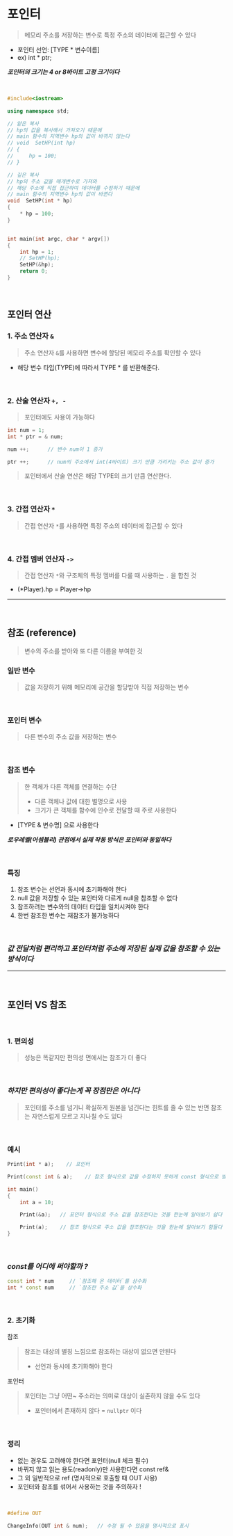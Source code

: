 # 포인터 
> 메모리 주소를 저장하는 변수로 특정 주소의 데이터에 접근할 수 있다

 * 포인터 선언: [TYPE * 변수이름]
 * ex) int * ptr;

***포인터의 크기는 4 or 8바이트 고정 크기이다***
 
<br>

``` cpp
#include<iostream>

using namespace std;

// 얕은 복사
// hp의 값을 복사해서 가져오기 때문에
// main 함수의 지역변수 hp의 값이 바뀌지 않는다
// void  SetHP(int hp)
// {
//     hp = 100;
// }

// 깊은 복사
// hp의 주소 값을 매개변수로 가져와
// 해당 주소에 직접 접근하여 데이터를 수정하기 때문에
// main 함수의 지역변수 hp의 값이 바뀐다
void  SetHP(int * hp)
{
    * hp = 100;
}


int main(int argc, char * argv[])
{
    int hp = 1;
    // SetHP(hp);
    SetHP(&hp); 
    return 0;
}
```

<br>

## 포인터 연산


### 1. 주소 연산자 `&`
> 주소 연산자 `&`를 사용하면 변수에 할당된 메모리 주소를 확인할 수 있다

 * 해당 변수 타입(TYPE)에 따라서 TYPE * 를 반환해준다.

<br>

### 2. 산술 연산자 `+, -`
> 포인터에도 사용이 가능하다

``` cpp
int num = 1;
int * ptr = & num;

num ++;      // 변수 num이 1 증가

ptr ++;      // num의 주소에서 int(4바이트) 크기 만큼 가리키는 주소 값이 증가
```

> 포인터에서 산술 연산은 해당 TYPE의 크기 만큼 연산한다.

<br>

### 3. 간접 연산자 `*`
> 간접 연산자 `*`를 사용하면 특정 주소의 데이터에 접근할 수 있다

<br>

### 4. 간접 멤버 연산자 `->`
> 간접 연산자 `*`와 구조체의 특정 멤버를 다룰 때 사용하는 `.` 을 합친 것

 * (*Player).hp = Player->hp 
---

<br>

## 참조 (reference)
> 변수의 주소를 받아와 또 다른 이름을 부여한 것 

### 일반 변수
> 값을 저장하기 위해 메모리에 공간을 할당받아 직접 저장하는 변수

<br>

### 포인터 변수
> 다른 변수의 주소 값을 저장하는 변수

<br>

### 참조 변수
> 한 객체가 다른 객체를 연결하는 수단
> * 다른 객체나 값에 대한 별명으로 사용
> * 크기가 큰 객체를 함수에 인수로 전달할 때 주로 사용한다

 * [TYPE & 변수명] 으로 사용한다

***로우레벨(어셈블리) 관점에서 실제 작동 방식은 포인터와 동일하다***

<br>

### 특징
1. 참조 변수는 선언과 동시에 초기화해야 한다
2. null 값을 저장할 수 있는 포인터와 다르게 null을 참조할 수 없다
3. 참조하려는 변수와의 데이터 타입을 일치시켜야 한다
4. 한번 참조한 변수는 재참조가 불가능하다

<br>

### ***값 전달처럼 편리하고 포인터처럼 주소에 저장된 실제 값을 참조할 수 있는 방식이다***
---

<br>

## 포인터 VS 참조

<br>

### 1. 편의성
> 성능은 똑같지만 편의성 면에서는 참조가 더 좋다

<br>

### ***하지만 편의성이 좋다는게 꼭 장점만은 아니다***
> 포인터를 주소를 넘기니 확실하게 원본을 넘긴다는 힌트를 줄 수 있는 반면 참조는 자연스럽게 모르고 지나칠 수도 있다

<br>

### 예시
``` cpp
Print(int * a);    // 포인터

Print(const int & a);    // 참조 형식으로 값을 수정하지 못하게 const 형식으로 받아오는 것이 좋다 

int main()
{
    int a = 10;

    Print(&a);   // 포인터 형식으로 주소 값을 참조한다는 것을 한눈에 알아보기 쉽다

    Print(a);    // 참조 형식으로 주소 값을 참조한다는 것을 한눈에 알아보기 힘들다
}
```

<br>

### ***const를 어디에 써야할까 ?***
``` cpp
const int * num     // `참조해 온 데이터`를 상수화
int * const num     // `참조한 주소 값`을 상수화
```


<br>

### 2. 초기화

참조
> 참조는 대상의 별칭 느낌으로 참조하는 대상이 없으면 안된다
> * 선언과 동시에 초기화해야 한다 

포인터
> 포인터는 그냥 어떤~ 주소라는 의미로 대상이 실존하지 않을 수도 있다
> * 포인터에서 존재하지 않다 = `nullptr` 이다

<br>

### 정리
 * 없는 경우도 고려해야 한다면 포인터(null 체크 필수)
 * 바뀌지 않고 읽는 용도(readonly)만 사용한다면 const ref& 
 * 그 외 일반적으로 ref (명시적으로 호출할 때 OUT 사용)
 * 포인터와 참조를 섞어서 사용하는 것을 주의하자 ! 

<br>

``` cpp
#define OUT

ChangeInfo(OUT int & num);   // 수정 될 수 있음을 명시적으로 표시
```





